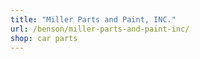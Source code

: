 ```yaml
---
title: "Miller Parts and Paint, INC."
url: /benson/miller-parts-and-paint-inc/
shop: car parts
---
```

